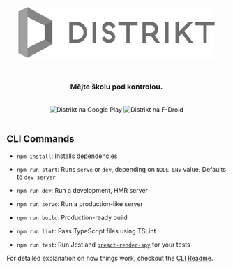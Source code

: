 
<div align="center">
	<br>
	<br>
	<p align="center">
		<a href="https://distriktapp.cz">
		  <img src="https://github.com/distriktteam/assets/blob/master/logo/distrikt-logo.svg" alt="Distrikt" width="450">
		</a>
	</p>
	<br>
	<h3 align="center">Mějte školu pod kontrolou.</h3>
	<br>
  <div align="center">
  <img src="https://play.google.com/intl/en_us/badges/static/images/badges/cs_badge_web_generic.png" alt='Distrikt na Google Play' height="80px">
  <img src="https://fdroid.gitlab.io/artwork/badge/get-it-on-cs.png" alt="Distrikt na F-Droid" height="80">
  </div>
	<br>
</div>

## CLI Commands
*   `npm install`: Installs dependencies

*   `npm run start`: Runs `serve` or `dev`, depending on `NODE_ENV` value. Defaults to `dev server`

*   `npm run dev`: Run a development, HMR server

*   `npm run serve`: Run a production-like server

*   `npm run build`: Production-ready build

*   `npm run lint`: Pass TypeScript files using TSLint

*   `npm run test`: Run Jest and [`preact-render-spy`](https://github.com/mzgoddard/preact-render-spy) for your tests


For detailed explanation on how things work, checkout the [CLI Readme](https://github.com/developit/preact-cli/blob/master/README.md).
